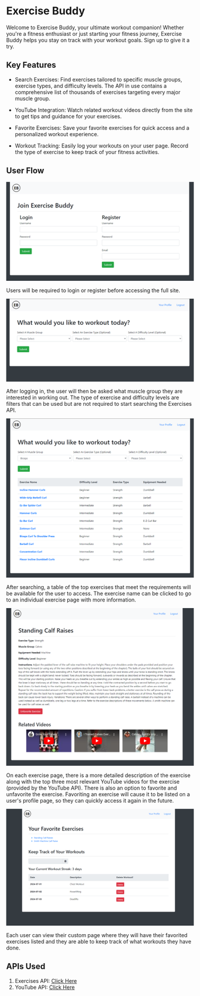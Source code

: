 # Exercise Buddy

Welcome to Exercise Buddy, your ultimate workout companion! Whether you're a fitness enthusiast or just starting your fitness journey, Exercise Buddy helps you stay on track with your workout goals. Sign up to give it a try.

## Key Features

- Search Exercises: Find exercises tailored to specific muscle groups, exercise types, and difficulty levels. The API in use contains a comprehensive list of thousands of exercises targeting every major muscle group.

- YouTube Integration: Watch related workout videos directly from the site to get tips and guidance for your exercises.

- Favorite Exercises: Save your favorite exercises for quick access and a personalized workout experience.

- Workout Tracking: Easily log your workouts on your user page. Record the type of exercise to keep track of your fitness activities.

## User Flow

![Exercise Buddy Splash Page](/app-screenshots/splash-page.png "Exercise Buddy Splash Page")

Users will be required to login or register before accessing the full site.

![Exercise Buddy Home Page](/app-screenshots/home-page.png "Exercise Buddy Home Page")

After logging in, the user will then be asked what muscle group they are interested in working out. The type of exercise and difficulty levels are filters that can be used but are not required to start searching the Exercises API.

![Exercise Buddy Home Page With Search](/app-screenshots/home-page-search.png "Exercise Buddy Home Page With Search")

After searching, a table of the top exercises that meet the requirements will be available for the user to access. The exercise name can be clicked to go to an individual exercise page with more information.

![Exercise Buddy Single Exercise Page](/app-screenshots/exercise-page.png "Exercise Buddy Single Exercise Page")

On each exercise page, there is a more detailed description of the exercise along with the top three most relevant YouTube videos for the exercise (provided by the YouTube API). There is also an option to favorite and unfavorite the exercise. Favoriting an exercise will cause it to be listed on a user's profile page, so they can quickly access it again in the future.

![Exercise Buddy User Page](/app-screenshots/user-page.png "Exercise Buddy User Page")

Each user can view their custom page where they will have their favorited exercises listed and they are able to keep track of what workouts they have done.

## APIs Used

1. Exercises API: [Click Here](https://api-ninjas.com/api/exercises)
2. YouTube API: [Click Here](https://developers.google.com/youtube/v3/docs/videos)
